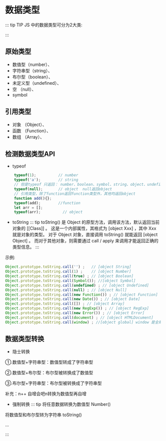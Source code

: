 # 数据类型

::: tip TIP
JS 中的数据类型可分为2大类:


:::
## 原始类型
* 数值型（number）、
* 字符串型（string）、
* 布尔型（boolean）、
* 未定义型（undefined）、
* 空 （null）、
* symbol

## 引用类型
* 对象 （Object）、
* 函数 （Function）、
* 数组 （Array）、

## 检测数据类型API
* typeof
```js
    typeof(1);          // number
    typeof('a');        // string
    // 但是typeof 只返回： number、boolean、symbol、string、object、undefined、function。
    typeof(null);       // object  null返回object
    // 引用类型，除了function返回function类型外，其他均返回object
    function add(){};   
    typeof(add);        //function
    let arr = [];
    typeof(arr);          // object

```

* toString
::: tip 
toString() 是 Object 的原型方法，调用该方法，默认返回当前对象的 [[Class]] 。
这是一个内部属性，其格式为 [object Xxx] ，其中 Xxx 就是对象的类型。
对于 Object 对象，直接调用 toString()  就能返回 [object Object] 。
而对于其他对象，则需要通过 call / apply 来调用才能返回正确的类型信息。
:::

示例: 
```js
Object.prototype.toString.call('') ;   // [object String]
Object.prototype.toString.call(1) ;    // [object Number]
Object.prototype.toString.call(true) ; // [object Boolean]
Object.prototype.toString.call(Symbol()); //[object Symbol]
Object.prototype.toString.call(undefined) ; // [object Undefined]
Object.prototype.toString.call(null) ; // [object Null]
Object.prototype.toString.call(new Function()) ; // [object Function]
Object.prototype.toString.call(new Date()) ; // [object Date]
Object.prototype.toString.call([]) ; // [object Array]
Object.prototype.toString.call(new RegExp()) ; // [object RegExp]
Object.prototype.toString.call(new Error()) ; // [object Error]
Object.prototype.toString.call(document) ; // [object HTMLDocument]
Object.prototype.toString.call(window) ; //[object global] window 是全局对象 global 的引用
```
## 数据类型转换

* 隐士转换

①.数值型+字符串型：数值型转成了字符串型

②.数值型+布尔型：布尔型被转换成了数值型

③.布尔型+字符串型：布尔型被转换成了字符串型

补充：n++  自增会吧n转换为数值型再自增

* 强制转换
::: tip
将任意数据转换为数值型 Number()

将数值型和布尔型转为字符串 toString()

...

:::
